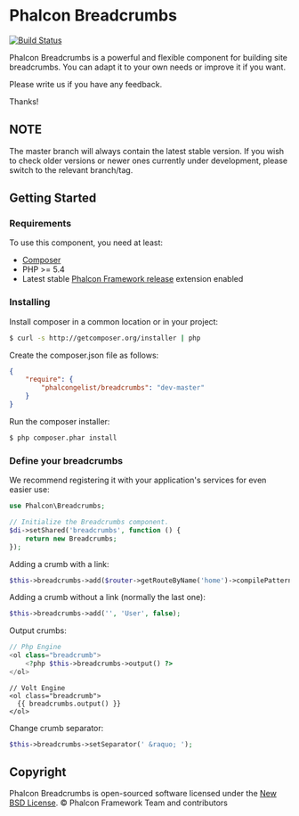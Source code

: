 # Phalcon Breadcrumbs

[![Build Status](https://travis-ci.org/phalcongelist/breadcrumbs.svg?branch=master)](https://travis-ci.org/phalcongelist/breadcrumbs)

Phalcon Breadcrumbs is a powerful and flexible component for building site breadcrumbs.
You can adapt it to your own needs or improve it if you want.

Please write us if you have any feedback.

Thanks!

## NOTE

The master branch will always contain the latest stable version. If you wish
to check older versions or newer ones currently under development, please
switch to the relevant branch/tag.

## Getting Started

### Requirements

To use this component, you need at least:

* [Composer][:composer:]
* PHP >= 5.4
* Latest stable [Phalcon Framework release][:phalcon:] extension enabled

### Installing

Install composer in a common location or in your project:

```sh
$ curl -s http://getcomposer.org/installer | php
```

Create the composer.json file as follows:

```json
{
    "require": {
        "phalcongelist/breadcrumbs": "dev-master"
    }
}
```

Run the composer installer:

```sh
$ php composer.phar install
```

### Define your breadcrumbs

We recommend registering it with your application's services for even easier use:

```php
use Phalcon\Breadcrumbs;

// Initialize the Breadcrumbs component.
$di->setShared('breadcrumbs', function () {
    return new Breadcrumbs;
});
```

Adding a crumb with a link:

```php
$this->breadcrumbs->add($router->getRouteByName('home')->compilePattern(), 'Home');
```

Adding a crumb without a link (normally the last one):

```php
$this->breadcrumbs->add('', 'User', false);
```

Output crumbs:

```php
// Php Engine
<ol class="breadcrumb">
    <?php $this->breadcrumbs->output() ?>
</ol>
```

```volt
// Volt Engine
<ol class="breadcrumb">
  {{ breadcrumbs.output() }}
</ol>
```

Change crumb separator:

```php
$this->breadcrumbs->setSeparator(' &raquo; ');
```

## Copyright

Phalcon Breadcrumbs is open-sourced software licensed under the [New BSD License][:license:].
© Phalcon Framework Team and contributors

[:composer:]: https://getcomposer.org/
[:phalcon:]: https://github.com/phalcon/cphalcon/releases
[:license:]: https://github.com/phalcongelist/breadcrumbs/blob/master/docs/LICENSE.md
